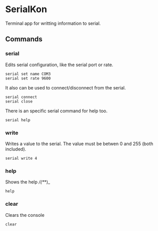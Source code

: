 # SerialKon
Terminal app for writting information to serial.

## Commands
### serial
Edits serial configuration, like the serial port or rate.
```
serial set name COM3
serial set rate 9600
```
It also can be used to connect/disconnect from the serial.
```
serial connect
serial close
```
There is an specific serial command for help too.
```
serial help
```

### write
Writes a value to the serial. The value must be betwen 0 and 255 (both included).
```
serial write 4
```

### help
Shows the help _/(*_*)\_
```
help
```

### clear
Clears the console
```
clear
```

